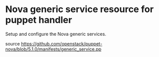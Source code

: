 # Nova generic service resource for puppet handler

Setup and configure the Nova generic services.

source https://github.com/openstack/puppet-nova/blob/5.1.0/manifests/generic_service.pp
